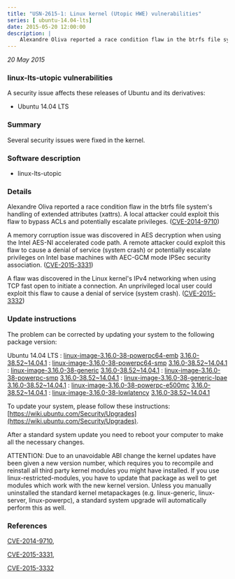 ```yaml
---
title: "USN-2615-1: Linux kernel (Utopic HWE) vulnerabilities"
series: [ ubuntu-14.04-lts]
date: 2015-05-20 12:00:00
description: |
    Alexandre Oliva reported a race condition flaw in the btrfs file system&#39;s handling of extended attributes (xattrs). A local attacker could exploit this flaw to bypass ACLs and potentially escalate privileges. ([CVE-2014-9710](http://people.ubuntu.com/~ubuntu-security/cve/CVE-2014-9710))
--- 
```

 
 

*20 May 2015*

### linux-lts-utopic vulnerabilities

A security issue affects these releases of Ubuntu and its derivatives:

* Ubuntu 14.04 LTS

### Summary

Several security issues were fixed in the kernel. 

### Software description

* linux-lts-utopic 

### Details

Alexandre Oliva reported a race condition flaw in the btrfs file system&#39;s handling of extended attributes (xattrs). A local attacker could exploit this flaw to bypass ACLs and potentially escalate privileges. ([CVE-2014-9710](http://people.ubuntu.com/~ubuntu-security/cve/CVE-2014-9710))

A memory corruption issue was discovered in AES decryption when using the Intel AES-NI accelerated code path. A remote attacker could exploit this flaw to cause a denial of service (system crash) or potentially escalate privileges on Intel base machines with AEC-GCM mode IPSec security association. ([CVE-2015-3331](http://people.ubuntu.com/~ubuntu-security/cve/CVE-2015-3331))

A flaw was discovered in the Linux kernel&#39;s IPv4 networking when using TCP fast open to initiate a connection. An unprivileged local user could exploit this flaw to cause a denial of service (system crash). ([CVE-2015-3332](http://people.ubuntu.com/~ubuntu-security/cve/CVE-2015-3332)) 

### Update instructions

The problem can be corrected by updating your system to the following package version:

Ubuntu 14.04 LTS
 : [linux-image-3.16.0-38-powerpc64-emb](https://launchpad.net/ubuntu/+source/linux-lts-utopic) <span> [3.16.0-38.52~14.04.1](https://launchpad.net/ubuntu/+source/linux-lts-utopic/3.16.0-38.52~14.04.1) </span> 
 : [linux-image-3.16.0-38-powerpc64-smp](https://launchpad.net/ubuntu/+source/linux-lts-utopic) <span> [3.16.0-38.52~14.04.1](https://launchpad.net/ubuntu/+source/linux-lts-utopic/3.16.0-38.52~14.04.1) </span> 
 : [linux-image-3.16.0-38-generic](https://launchpad.net/ubuntu/+source/linux-lts-utopic) <span> [3.16.0-38.52~14.04.1](https://launchpad.net/ubuntu/+source/linux-lts-utopic/3.16.0-38.52~14.04.1) </span> 
 : [linux-image-3.16.0-38-powerpc-smp](https://launchpad.net/ubuntu/+source/linux-lts-utopic) <span> [3.16.0-38.52~14.04.1](https://launchpad.net/ubuntu/+source/linux-lts-utopic/3.16.0-38.52~14.04.1) </span> 
 : [linux-image-3.16.0-38-generic-lpae](https://launchpad.net/ubuntu/+source/linux-lts-utopic) <span> [3.16.0-38.52~14.04.1](https://launchpad.net/ubuntu/+source/linux-lts-utopic/3.16.0-38.52~14.04.1) </span> 
 : [linux-image-3.16.0-38-powerpc-e500mc](https://launchpad.net/ubuntu/+source/linux-lts-utopic) <span> [3.16.0-38.52~14.04.1](https://launchpad.net/ubuntu/+source/linux-lts-utopic/3.16.0-38.52~14.04.1) </span> 
 : [linux-image-3.16.0-38-lowlatency](https://launchpad.net/ubuntu/+source/linux-lts-utopic) <span> [3.16.0-38.52~14.04.1](https://launchpad.net/ubuntu/+source/linux-lts-utopic/3.16.0-38.52~14.04.1) </span> 

To update your system, please follow these instructions: [https://wiki.ubuntu.com/Security/Upgrades](https://wiki.ubuntu.com/Security/Upgrades).

After a standard system update you need to reboot your computer to make all the necessary changes.

ATTENTION: Due to an unavoidable ABI change the kernel updates have been given a new version number, which requires you to recompile and reinstall all third party kernel modules you might have installed. If you use linux-restricted-modules, you have to update that package as well to get modules which work with the new kernel version. Unless you manually uninstalled the standard kernel metapackages (e.g. linux-generic, linux-server, linux-powerpc), a standard system upgrade will automatically perform this as well. 

### References

 
 [CVE-2014-9710](http://people.ubuntu.com/~ubuntu-security/cve/CVE-2014-9710), 

 [CVE-2015-3331](http://people.ubuntu.com/~ubuntu-security/cve/CVE-2015-3331), 

 [CVE-2015-3332](http://people.ubuntu.com/~ubuntu-security/cve/CVE-2015-3332)
 

